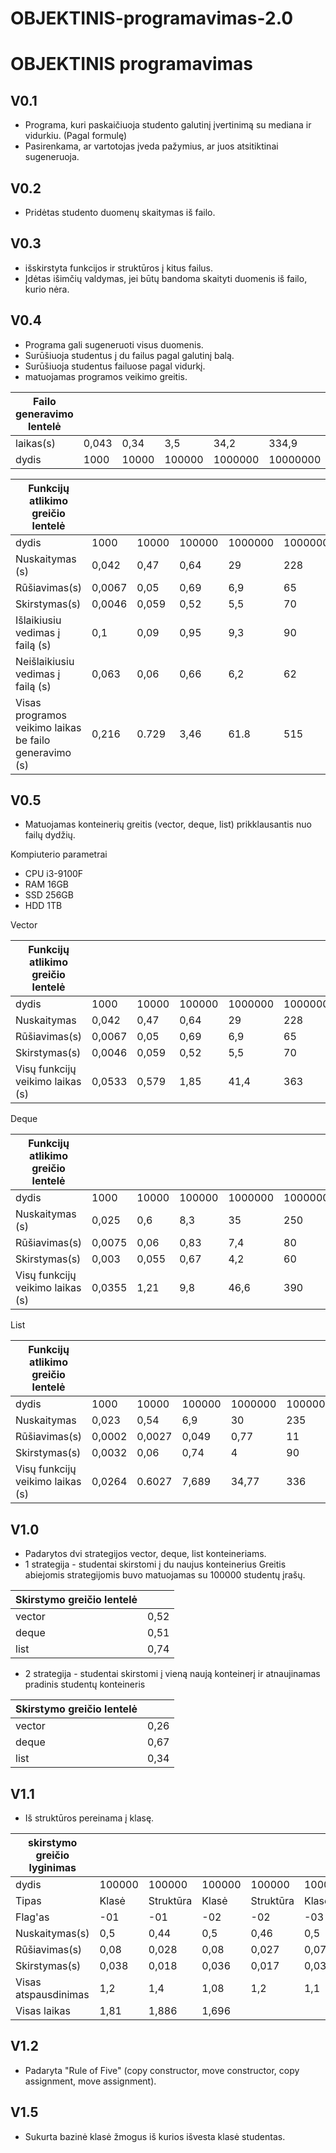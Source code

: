 # OBJEKTINIS-programavimas-2.0
# OBJEKTINIS programavimas
## V0.1

- Programa, kuri paskaičiuoja studento galutinį įvertinimą su mediana ir vidurkiu. (Pagal formulę)
- Pasirenkama, ar vartotojas įveda pažymius, ar juos atsitiktinai sugeneruoja.

## V0.2

- Pridėtas studento duomenų skaitymas iš failo.

## V0.3

- išskirstyta funkcijos ir struktūros į kitus failus.
- Įdėtas išimčių valdymas, jei būtų bandoma skaityti duomenis iš failo, kurio nėra.

## V0.4

- Programa gali sugeneruoti visus duomenis.
- Surūšiuoja studentus į du failus pagal galutinį balą.
- Surūšiuoja studentus failuose pagal vidurkį.
- matuojamas programos veikimo greitis.

| Failo generavimo lentelė||||||
|-------------------------|-----|-----|-----|-----|-----|
|laikas(s)|0,043|0,34|3,5|34,2|334,9|
|dydis| 1000 |10000|100000|1000000|10000000|

|Funkcijų atlikimo greičio lentelė||||||
|-------------------------|-----|-----|-----|-----|-----|
|dydis| 1000 |10000|100000|1000000|10000000|
|Nuskaitymas (s)|0,042|0,47|0,64|29|228|
|Rūšiavimas(s)|0,0067|0,05|0,69|6,9|65|
|Skirstymas(s)|0,0046|0,059|0,52|5,5|70|
|Išlaikiusiu vedimas į failą (s)|0,1|0,09|0,95|9,3|90|
|Neišlaikiusiu vedimas į failą (s)|0,063|0,06|0,66|6,2|62|
|Visas programos veikimo laikas be failo generavimo (s)|0,216|0.729|3,46|61.8|515|

## V0.5

- Matuojamas konteinerių greitis (vector, deque, list) prikklausantis nuo failų dydžių.

Kompiuterio parametrai
- CPU i3-9100F
- RAM 16GB
- SSD 256GB
- HDD 1TB

Vector

|Funkcijų atlikimo greičio lentelė||||||
|-------------------------|-----|-----|-----|-----|-----|
|dydis| 1000 |10000|100000|1000000|10000000|
|Nuskaitymas|0,042|0,47|0,64|29|228|
|Rūšiavimas(s)|0,0067|0,05|0,69|6,9|65|
|Skirstymas(s)|0,0046|0,059|0,52|5,5|70|
|Visų funkcijų veikimo laikas (s)|0,0533|0,579|1,85|41,4|363|

Deque

|Funkcijų atlikimo greičio lentelė||||||
|-------------------------|-----|-----|-----|-----|-----|
|dydis| 1000 |10000|100000|1000000|10000000|
|Nuskaitymas (s)|0,025|0,6|8,3|35|250|
|Rūšiavimas(s)|0,0075|0,06|0,83|7,4|80|
|Skirstymas(s)|0,003|0,055|0,67|4,2|60|
|Visų funkcijų veikimo laikas (s)|0,0355|1,21|9,8|46,6|390|

List

|Funkcijų atlikimo greičio lentelė||||||
|-------------------------|-----|-----|-----|-----|-----|
|dydis| 1000 |10000|100000|1000000|10000000|
|Nuskaitymas|0,023|0,54|6,9|30|235|
|Rūšiavimas(s)|0,0002|0,0027|0,049|0,77|11|
|Skirstymas(s)|0,0032|0,06|0,74|4|90|
|Visų funkcijų veikimo laikas (s)|0,0264|0.6027|7,689|34,77|336|

## V1.0

- Padarytos dvi strategijos vector, deque, list konteineriams.
- 1 strategija - studentai skirstomi į du naujus konteinerius
 Greitis abiejomis strategijomis buvo matuojamas su 100000 studentų įrašų.
 
|Skirstymo greičio lentelė||
|-------------------------|-----|
|vector| 0,52|
|deque| 0,51| 
|list| 0,74|

- 2 strategija - studentai skirstomi į vieną naują konteinerį ir atnaujinamas pradinis studentų konteineris

|Skirstymo greičio lentelė||
|-------------------------|-----|
|vector| 0,26|
|deque| 0,67|
|list| 0,34|

## V1.1
- Iš struktūros pereinama į klasę.

|skirstymo greičio lyginimas|||||||||||||
|-------------------------|-----|-----|-----|-----|-----|-----|-----|-----|-----|-----|-----|-----|
|dydis|100000|100000|100000|100000|100000|100000|1000000|1000000|100000|100000|1000000|1000000|
|Tipas|Klasė|Struktūra|Klasė|Struktūra|Klasė|Struktūra|Klasė|Struktūra|Klasė|Struktūra|Klasė|Struktūra|
|Flag'as|-01|-01|-02|-02|-03|-03|-01|-01|-02|-02|-03|-03|
|Nuskaitymas(s)|0,5|0,44|0,5|0,46|0,5|0,45||2,5|1,95|2,45|1,95|2,36|1,95|
|Rūšiavimas(s)|0,08|0,028|0,08|0,027|0,078|0,026||0,9|0,28|1,5|0,27|1,45|0,27|
|Skirstymas(s)|0,038|0,018|0,036|0,017|0,037|0,018||0,32|0,13|0,55|0,14|0,52|0,13|
|Visas atspausdinimas|1,2|1,4|1,08|1,2|1,1|1,3||13,5|6,6|13,6|6,3|12|6,4|
|Visas laikas|1,81|1,886|1,696||||||
## V1.2
- Padaryta "Rule of Five" (copy constructor, move constructor, copy assignment, move assignment).
## V1.5
- Sukurta bazinė klasė žmogus iš  kurios išvesta klasė studentas.

